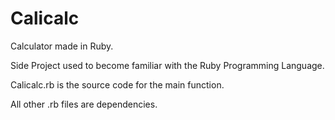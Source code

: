 # Calicalc

Calculator made in Ruby.

Side Project used to become familiar with the Ruby Programming Language.

Calicalc.rb is the source code for the main function.

All other .rb files are dependencies.

